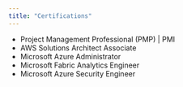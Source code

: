 ```yaml
---
title: "Certifications"
---
```


- Project Management Professional (PMP) | PMI
- AWS Solutions Architect Associate
- Microsoft Azure Administrator
- Microsoft Fabric Analytics Engineer
- Microsoft Azure Security Engineer
